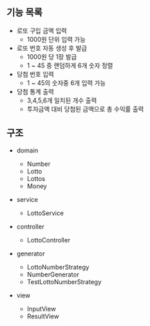 ## 기능 목록
- 로또 구입 금액 입력
    - 1000원 단위 입력 가능
- 로또 번호 자동 생성 후 발급
    - 1000원 당 1장 발급
    - 1 ~ 45 중 랜덤하게 6개 숫자 정렬
- 당첨 번호 입력
    - 1 ~ 45의 숫자중 6개 입력 가능
- 당첨 통계 출력
    - 3,4,5,6개 일치된 개수 출력
    - 투자금액 대비 당첨된 금액으로 총 수익률 출력

## 구조
- domain
    - Number
    - Lotto
    - Lottos
    - Money
  
- service
    - LottoService
  
- controller
    - LottoController
    
- generator
    - LottoNumberStrategy
    - NumberGenerator
    - TestLottoNumberStrategy
  
- view
    - InputView
    - ResultView
